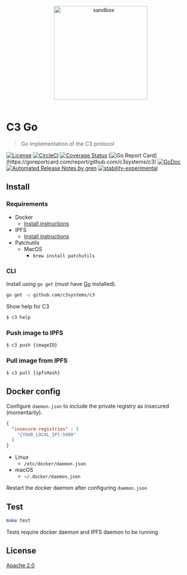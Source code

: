 <p align="center">
	<img src="https://user-images.githubusercontent.com/168240/42129996-3bd8e646-7c8a-11e8-940d-89cea5ef87b8.png" width="250" alt="sandbox" />
	<br>
	<br>
</p>

# C3 Go

> Go implementation of the C3 protocol

[![License](http://img.shields.io/badge/license-Apache-blue.svg)](https://raw.githubusercontent.com/c3systems/c3/master/LICENSE.md) [![CircleCI](https://circleci.com/gh/c3systems/c3.svg?style=svg)](https://circleci.com/gh/c3systems/c3) [![Coverage Status](https://coveralls.io/repos/github/c3systems/c3/badge.svg?branch=master)](https://coveralls.io/github/c3systems/c3?branch=master) [![Go Report Card](https://goreportcard.com/badge/github.com/c3systems/c3?)](https://goreportcard.com/report/github.com/c3systems/c3) [![GoDoc](https://godoc.org/github.com/c3systems/c3?status.svg)](https://godoc.org/github.com/c3systems/c3) [![Automated Release Notes by gren](https://img.shields.io/badge/%F0%9F%A4%96-release%20notes-00B2EE.svg)](https://github-tools.github.io/github-release-notes/) [![stability-experimental](https://img.shields.io/badge/stability-experimental-orange.svg)](https://github.com/emersion/stability-badges#experimental)

## Install

### Requirements

- Docker
  - [Install instructions](https://docs.docker.com/install/)
- IPFS
  - [Install instructions](https://ipfs.io/docs/install/)
- Patchutils
  - MacOS
    - `brew install patchutils`

### CLI

Install using `go get` (must have [Go](https://golang.org/doc/install) installed).

```bash
go get -u github.com/c3systems/c3
```

Show help for C3

```bash
$ c3 help
```

### Push image to IPFS

```bash
$ c3 push {imageID}
```

### Pull image from IPFS

```bash
$ c3 pull {ipfsHash}
```

## Docker config

Configure `daemon.json` to include the private registry as insecured (momentarily).

```json
{
  "insecure-registries" : [
    "{YOUR_LOCAL_IP}:5000"
  ]
}
```

- Linux
  - `/etc/docker/daemon.json`
- macOS
  - `~/.docker/daemon.json`

Restart the docker daemon after configuring `daemon.json`

## Test

```bash
make test
```

Tests require docker daemon and IPFS daemon to be running

## License

[Apache 2.0](LICENSE)

